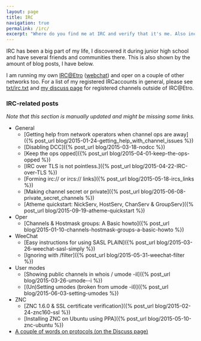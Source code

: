 ```yaml
---
layout: page
title: IRC
navigation: true
permalink: /irc/
excerpt: "Where do you find me at IRC and verify that it's me. Also includes my IRC related posts that are hopefully helpful."
---
```


IRC has been a big part of my life, I discovered it during junior high school
and have several friends and communities there. This is also shown by
the amount of blog posts, I have below.

I am running my own [IRC@Etro](ircs://etro.mikaela.info:6697/#mikaela.info) ([webchat](https://irc.etro.mikaela.info/))
and oper on a couple of other networks too. For a list of my registered IRCaccounts
in general, please see [txt/irc.txt](/txt/irc.txt)
and [my discuss page](/discuss) for registered channels outside of IRC@Etro.

### IRC-related posts

*Note that this section is manually updated and might be missing some
links.*

* General
    * [Getting help from network operators when channel ops are away]({% post_url blog/2015-01-24-getting_help_with_channel_issues %})
    * [Disabling DCC]({% post_url blog/2015-03-18-nodcc %})
    * [Keep the ops opped]({% post_url blog/2015-04-01-keep-the-ops-opped %})
    * [IRC over TLS is not pointless.]({% post_url blog/2015-04-22-IRC-over-TLS %})
    * [Forming irc:// or ircs:// links]({% post_url blog/2015-05-18-ircs_links %})
    * [Making channel secret or private]({% post_url blog/2015-06-08-private_secret_channels %})
    * [Atheme quickstart: NickServ, HostServ, ChanServ & GroupServ]({% post_url blog/2015-09-19-atheme-quickstart %})
* Oper
    * [Channels & Hostmask groups: A Basic howto]({% post_url blog/2015-01-10-channels-hostmask-groups-a-basic-howto %})
* WeeChat
    * [Easy instructions for using SASL PLAIN]({% post_url blog/2015-03-26-weechat-sasl-simply %})
    * [Ignoring with /filter]({% post_url blog/2015-05-31-weechat-filter %})
* User modes
    * [Showing public channels in whois / umode -iI]({% post_url blog/2015-03-26-umode--i %})
    * [(Un)Setting umodes (broken from umode -iI)]({% post_url blog/2015-06-03-setting-umodes %})
* ZNC
    * [ZNC 1.6.0 & SSL certificate verification]({% post_url blog/2015-02-24-znc160-ssl %})
    * [Installing ZNC on Ubuntu using PPA]({% post_url blog/2015-05-10-znc-ubuntu %})
* [A couple of words on protocols (on the Discuss page)](/discuss.html/#a-couple-of-words-on-protocols)
